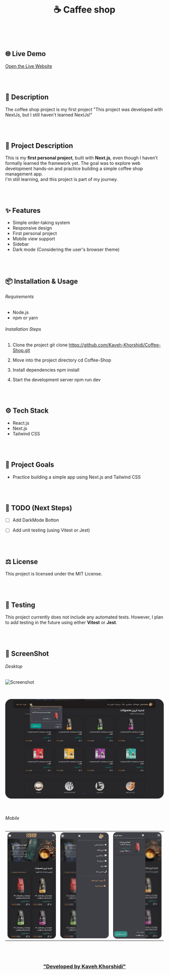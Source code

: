<h1 align="center">☕️ Caffee shop</h1>

<br/>
<br/>
<br/>
 

## 🌐 Live Demo  
[Open the Live Website](https://coffee-shop-two-psi.vercel.app/)


<br/>
<br/>


## 📄 Description

The coffee shop project is my first project
"This project was developed with NextJs, but I still haven't learned NextJs!"


<br/>
<br/>


## 📘 Project Description

This is my **first personal project**, built with **Next.js**, even though I haven't formally learned the framework yet. The goal was to explore web development hands-on and practice building a simple coffee shop management app.  
I'm still learning, and this project is part of my journey. 


<br/>
<br/>


## ✨ Features

- Simple order-taking system
- Responsive design
- First personal project
- Mobile view support
- Sidebar 
- Dark mode (Considering the user's browser theme)


<br/>
<br/>


## 📦 Installation & Usage

###### Requirements 
- Node.js 
- npm or yarn


###### Installation Steps 

1. Clone the project 
git clone https://github.com/Kaveh-Khorshidi/Coffee-Shop.git

2. Move into the project directory
cd Coffee-Shop

3. Install dependencies
npm install

4. Start the development server
npm run dev


<br/>
<br/>


## ⚙️ Tech Stack

- React.js
- Next.js
- Tailwind CSS


<br/>
<br/>


## 🎯 Project Goals
- Practice building a simple app using Next.js and Tailwind CSS  


<br/>
<br/>


## 📌 TODO (Next Steps)

- [ ] Add DarkMode Botton
- [ ] Add unit testing (using Vitest or Jest)


<br/>
<br/>


## ⚖️ License
This project is licensed under the MIT License.


<br/>
<br/>


## 🧪 Testing
This project currently does not include any automated tests. However, I plan to add testing in the future using either **Vitest** or **Jest**.


<br/>
<br/>


## 🌌 ScreenShot
###### Desktop
![Screenshot](./public/screenShot/desktop/s1.png)

<br/>

![Screenshot](./public/screenShot/desktop/s2.png)

<br/>


###### Mobile
<table>
  <tr>
    <td><img src="./public/screenShot/mobile/s1.png" width="300"/></td>
    <td><img src="./public/screenShot/mobile/s2.png" width="300"/></td>
    <td><img src="./public/screenShot/mobile/s3.png" width="300"/></td>
  </tr>
</table>


<br/>
<br/>


<h3 align="center">

<a href="https://github.com/Kaveh-Khorshidi" >
"Developed  by  Kaveh Khorshidi"
</a>

</h3>
















